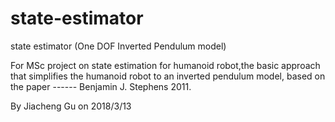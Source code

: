 # state-estimator

state estimator (One DOF Inverted Pendulum model)

For MSc project on state estimation for humanoid robot,the basic approach that simplifies the humanoid robot to an inverted pendulum model, based on the paper ---<State Estimation for Force-Controlled Humanoid Balance using Simple Models in the Presence of Modeling Error>--- Benjamin J. Stephens  2011.
  
  
By Jiacheng Gu on 2018/3/13
